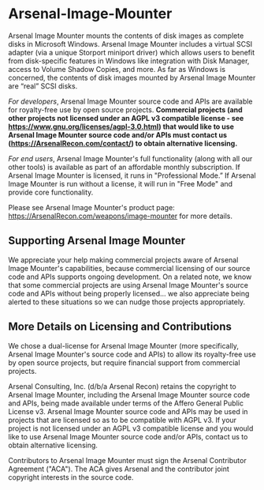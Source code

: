 ﻿Arsenal-Image-Mounter
=====================

Arsenal Image Mounter mounts the contents of disk images as complete disks in Microsoft Windows. Arsenal Image Mounter includes a virtual SCSI adapter (via a unique Storport miniport driver) which allows users to benefit from disk-specific features in Windows like integration with Disk Manager, access to Volume Shadow Copies, and more. As far as Windows is concerned, the contents of disk images mounted by Arsenal Image Mounter are “real” SCSI disks.

*For developers*, Arsenal Image Mounter source code and APIs are available for royalty-free use by open source projects. **Commercial projects (and other projects not licensed under an AGPL v3 compatible license - see https://www.gnu.org/licenses/agpl-3.0.html) that would like to use Arsenal Image Mounter source code and/or APIs must contact us (https://ArsenalRecon.com/contact/) to obtain alternative licensing.**

*For end users*, Arsenal Image Mounter's full functionality (along with all our other tools) is available as part of an affordable monthly subscription. If Arsenal Image Mounter is licensed, it runs in "Professional Mode.” If Arsenal Image Mounter is run without a license, it will run in "Free Mode" and provide core functionality.

Please see Arsenal Image Mounter's product page: https://ArsenalRecon.com/weapons/image-mounter for more details.

Supporting Arsenal Image Mounter
--------------------------------

We appreciate your help making commercial projects aware of Arsenal Image Mounter's capabilities, because commercial licensing of our source code and APIs supports ongoing development. On a related note, we know that some commercial projects are using Arsenal Image Mounter's source code and APIs without being properly licensed… we also appreciate being alerted to these situations so we can nudge those projects appropriately.

More Details on Licensing and Contributions
-------------------------------------------

We chose a dual-license for Arsenal Image Mounter (more specifically, Arsenal Image Mounter's source code and APIs) to allow its royalty-free use by open source projects, but require financial support from commercial projects.

Arsenal Consulting, Inc. (d/b/a Arsenal Recon) retains the copyright to Arsenal Image Mounter, including the Arsenal Image Mounter source code and APIs, being made available under terms of the Affero General Public License v3. Arsenal Image Mounter source code and APIs may be used in projects that are licensed so as to be compatible with AGPL v3. If your project is not licensed under an AGPL v3 compatible license and you would like to use Arsenal Image Mounter source code and/or APIs, contact us to obtain alternative licensing.

Contributors to Arsenal Image Mounter must sign the Arsenal Contributor Agreement ("ACA"). The ACA gives Arsenal and the contributor joint copyright interests in the source code.
